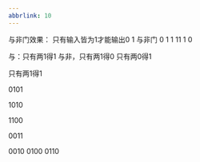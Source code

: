 ```yaml
---
abbrlink: 10
---
```

与非门效果：
只有输入皆为1才能输出0
 1 与非门   0
 1       1
11 1
    0

与：只有两1得1
与非，只有两1得0
只有两0得1

只有两1得1

0101

1010

1100

0011

0010
0100
0110